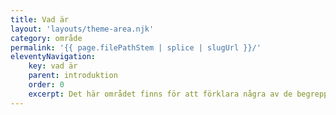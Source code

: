 ```yaml
---
title: Vad är
layout: 'layouts/theme-area.njk'
category: område
permalink: '{{ page.filePathStem | splice | slugUrl }}/'
eleventyNavigation:
    key: vad är
    parent: introduktion
    order: 0
    excerpt: Det här området finns för att förklara några av de begrepp och program som du kommer att använda.
---
```




